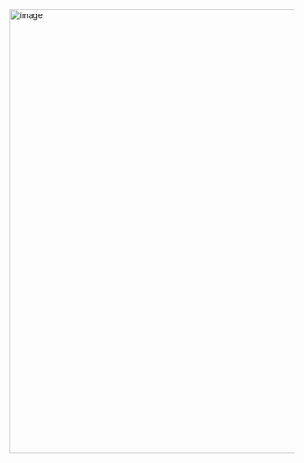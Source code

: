 <img width="1912" height="784" alt="image" src="https://github.com/user-attachments/assets/c4758d80-dfea-4b83-8361-6e117f737c93" />
